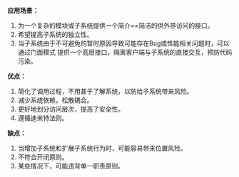 **应用场景：**  
1. 为一个复杂的模块或子系统提供一个简介==简洁的供外界访问的接口。
2. 希望提高子系统的独立性。
3. 当子系统由于不可避免的暂时原因导致可能存在Bug或性能相关问题时，可以通过门面模式
提供一个高层接口，隔离客户端与子系统的直接交互，预防代码污染。

**优点：**  
1. 简化了调用过程，不用甚于了解系统，以防给子系统带来风险。
2. 减少系统依赖，松散耦合。
3. 更好地划分访问层次，提高了安全性。
4. 遵循迪米特法则。

**缺点：**
1. 当增加子系统和扩展子系统行为时，可能容易带来位置风险。
2. 不符合开闭原则。
3. 某些情况下，可能违背单一职责原则。